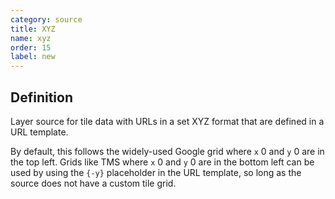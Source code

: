 ```yaml
---
category: source
title: XYZ
name: xyz
order: 15
label: new
---
```


## Definition

Layer source for tile data with URLs in a set XYZ format that are defined in a URL template.

By default, this follows the widely-used Google grid where `x` 0 and `y` 0 are in the top left. Grids like TMS where `x` 0 and `y` 0 are in the bottom left can be used by using the `{-y}` placeholder in the URL template, so long as the source does not have a custom tile grid.